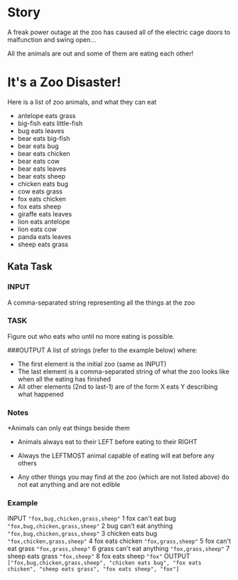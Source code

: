 # Story
A freak power outage at the zoo has caused all of the electric cage doors to malfunction and swing open...

All the animals are out and some of them are eating each other!

# It's a Zoo Disaster!
Here is a list of zoo animals, and what they can eat

* antelope eats grass
* big-fish eats little-fish
* bug eats leaves
* bear eats big-fish
* bear eats bug
* bear eats chicken
* bear eats cow
* bear eats leaves
* bear eats sheep
* chicken eats bug
* cow eats grass
* fox eats chicken
* fox eats sheep
* giraffe eats leaves
* lion eats antelope
* lion eats cow
* panda eats leaves
* sheep eats grass
## Kata Task
### INPUT
A comma-separated string representing all the things at the zoo

### TASK
Figure out who eats who until no more eating is possible.

###OUTPUT
A list of strings (refer to the example below) where:

* The first element is the initial zoo (same as INPUT)
* The last element is a comma-separated string of what the zoo looks like when all the eating has finished
* All other elements (2nd to last-1) are of the form X eats Y describing what happened
### Notes
*Animals can only eat things beside them

* Animals always eat to their LEFT before eating to their RIGHT

* Always the LEFTMOST animal capable of eating will eat before any others

* Any other things you may find at the zoo (which are not listed above) do not eat anything and are not edible

### Example
INPUT	```"fox,bug,chicken,grass,sheep"```
1	fox can't eat bug	```"fox,bug,chicken,grass,sheep"```
2	bug can't eat anything	```"fox,bug,chicken,grass,sheep"```
3	chicken eats bug	```"fox,chicken,grass,sheep"```
4	fox eats chicken	```"fox,grass,sheep"```
5	fox can't eat grass	```"fox,grass,sheep"```
6	grass can't eat anything	```"fox,grass,sheep"```
7	sheep eats grass	```"fox,sheep"```
8	fox eats sheep	```"fox"```
OUTPUT	```["fox,bug,chicken,grass,sheep", "chicken eats bug", "fox eats chicken", "sheep eats grass", "fox eats sheep", "fox"]```

